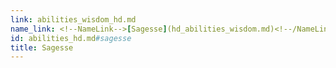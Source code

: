```yaml
---
link: abilities_wisdom_hd.md
name_link: <!--NameLink-->[Sagesse](hd_abilities_wisdom.md)<!--/NameLink-->
id: abilities_hd.md#sagesse
title: Sagesse
---
```



